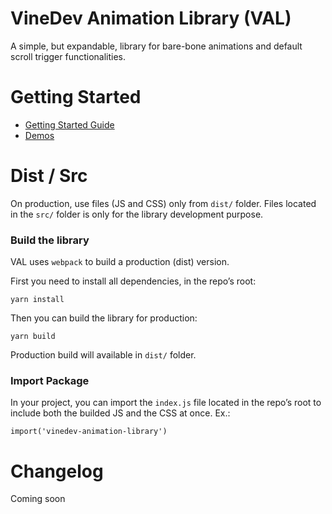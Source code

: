 # VineDev Animation Library (VAL)

A simple, but expandable, library for bare-bone animations and default scroll trigger functionalities. 

# Getting Started

- [Getting Started Guide](https://github.com/marcandrelavigne/vinedev-animation-library/wiki/Getting-Started-Guide)
- [Demos](https://github.com/marcandrelavigne/vinedev-animation-library/wiki/Demos)

# Dist / Src

On production, use files (JS and CSS) only from `dist/` folder. Files located in the `src/` folder is only for the library development purpose.

### Build the library

VAL uses `webpack` to build a production (dist) version.

First you need to install all dependencies, in the repo’s root:

```
yarn install
```

Then you can build the library for production:

```
yarn build
```

Production build will available in `dist/` folder.

### Import Package
In your project, you can import the `index.js` file located in the repo’s root to include both the builded JS and the CSS at once. Ex.: 
```
import('vinedev-animation-library')
```

# Changelog
Coming soon